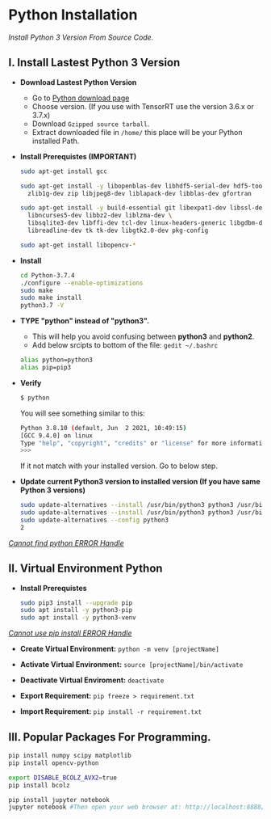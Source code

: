 # Python Installation

*Install Python 3 Version From Source Code.*

## I. Install Lastest Python 3 Version

- **Download Lastest Python Version**

	- Go to [Python download page](https://www.python.org/downloads/source/)
	- Choose version. (If you use with TensorRT use the version 3.6.x or 3.7.x)
	- Download `Gzipped source tarball`.
	- Extract downloaded file in `/home/` this place will be your Python installed Path.

- **Install Prerequistes (IMPORTANT)**
	```sh
	sudo apt-get install gcc

	sudo apt-get install -y libopenblas-dev libhdf5-serial-dev hdf5-tools libhdf5-dev \
	  zlib1g-dev zip libjpeg8-dev liblapack-dev libblas-dev gfortran

	sudo apt-get install -y build-essential git libexpat1-dev libssl-dev zlib1g-dev \
	  libncurses5-dev libbz2-dev liblzma-dev \
	  libsqlite3-dev libffi-dev tcl-dev linux-headers-generic libgdbm-dev \
	  libreadline-dev tk tk-dev libgtk2.0-dev pkg-config

	sudo apt-get install libopencv-*

	```

- **Install**
	```sh
	cd Python-3.7.4
	./configure --enable-optimizations
	sudo make
	sudo make install
	python3.7 -V
	```

- **TYPE "python" instead of "python3".**

	- This will help you avoid confusing between **python3** and **python2**.
	- Add below srcipts to bottom of the file: `gedit ~/.bashrc`
	```sh
	alias python=python3
	alias pip=pip3
	```
- **Verify**
	```sh
	$ python
	```
	You will see something similar to this:
	```sh
	Python 3.8.10 (default, Jun  2 2021, 10:49:15) 
	[GCC 9.4.0] on linux
	Type "help", "copyright", "credits" or "license" for more information.
	>>> 
	```
	If it not match with your installed version. Go to below step.

- **Update current Python3 version to installed version (If you have same Python 3 versions)**
	```sh
	sudo update-alternatives --install /usr/bin/python3 python3 /usr/bin/python3.6 1
	sudo update-alternatives --install /usr/bin/python3 python3 /usr/bin/python3.7 2
	sudo update-alternatives --config python3
	2
	```
	
*[Cannot find python ERROR Handle](https://askubuntu.com/questions/1070610/having-troubles-updating-to-python-3-6-on-ubuntu-16-04)*

## II. Virtual Environment Python

- **Install Prerequistes**
	```sh
	sudo pip3 install --upgrade pip 
	sudo apt install -y python3-pip
	sudo apt install -y python3-venv
	```

*[Cannot use pip install ERROR Handle](https://stackoverflow.com/questions/44967202/pip-is-showing-error-lsb-release-a-returned-non-zero-exit-status-1)*

- **Create Virtual Environment:** `python -m venv [projectName]`

- **Activate Virtual Environment:** `source [projectName]/bin/activate`

- **Deactivate Virtual Enviroment:** `deactivate`

- **Export Requirement:** `pip freeze > requirement.txt`

- **Import Requirement:** `pip install -r requirement.txt`

## III. Popular Packages For Programming.
```sh 
pip install numpy scipy matplotlib
pip install opencv-python

export DISABLE_BCOLZ_AVX2=true
pip install bcolz

pip install jupyter notebook
jupyter notebook #Then open your web browser at: http://localhost:8888/
```


